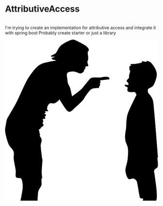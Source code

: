 # AttributiveAccess
<br>
I'm trying to create an implementation for attributive access and integrate it with spring boot
Probably create starter or just a library

![Здесь должна быть картинка](access.png)
